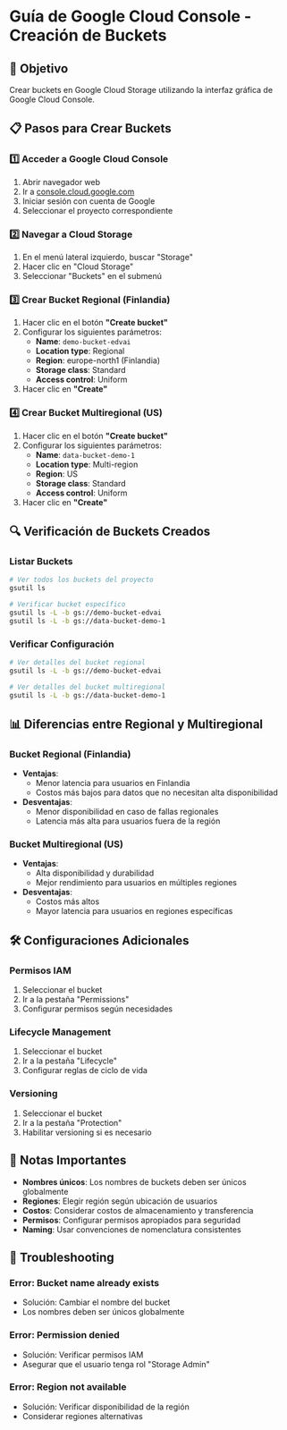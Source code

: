 # Guía de Google Cloud Console - Creación de Buckets

## 🎯 Objetivo

Crear buckets en Google Cloud Storage utilizando la interfaz gráfica de Google Cloud Console.

## 📋 Pasos para Crear Buckets

### 1️⃣ **Acceder a Google Cloud Console**

1. Abrir navegador web
2. Ir a [console.cloud.google.com](https://console.cloud.google.com)
3. Iniciar sesión con cuenta de Google
4. Seleccionar el proyecto correspondiente

### 2️⃣ **Navegar a Cloud Storage**

1. En el menú lateral izquierdo, buscar "Storage"
2. Hacer clic en "Cloud Storage"
3. Seleccionar "Buckets" en el submenú

### 3️⃣ **Crear Bucket Regional (Finlandia)**

1. Hacer clic en el botón **"Create bucket"**
2. Configurar los siguientes parámetros:
   - **Name**: `demo-bucket-edvai`
   - **Location type**: Regional
   - **Region**: europe-north1 (Finlandia)
   - **Storage class**: Standard
   - **Access control**: Uniform
3. Hacer clic en **"Create"**

### 4️⃣ **Crear Bucket Multiregional (US)**

1. Hacer clic en el botón **"Create bucket"**
2. Configurar los siguientes parámetros:
   - **Name**: `data-bucket-demo-1`
   - **Location type**: Multi-region
   - **Region**: US
   - **Storage class**: Standard
   - **Access control**: Uniform
3. Hacer clic en **"Create"**

## 🔍 Verificación de Buckets Creados

### Listar Buckets
```bash
# Ver todos los buckets del proyecto
gsutil ls

# Verificar bucket específico
gsutil ls -L -b gs://demo-bucket-edvai
gsutil ls -L -b gs://data-bucket-demo-1
```

### Verificar Configuración
```bash
# Ver detalles del bucket regional
gsutil ls -L -b gs://demo-bucket-edvai

# Ver detalles del bucket multiregional
gsutil ls -L -b gs://data-bucket-demo-1
```

## 📊 Diferencias entre Regional y Multiregional

### Bucket Regional (Finlandia)
- **Ventajas**: 
  - Menor latencia para usuarios en Finlandia
  - Costos más bajos para datos que no necesitan alta disponibilidad
- **Desventajas**: 
  - Menor disponibilidad en caso de fallas regionales
  - Latencia más alta para usuarios fuera de la región

### Bucket Multiregional (US)
- **Ventajas**: 
  - Alta disponibilidad y durabilidad
  - Mejor rendimiento para usuarios en múltiples regiones
- **Desventajas**: 
  - Costos más altos
  - Mayor latencia para usuarios en regiones específicas

## 🛠️ Configuraciones Adicionales

### Permisos IAM
1. Seleccionar el bucket
2. Ir a la pestaña "Permissions"
3. Configurar permisos según necesidades

### Lifecycle Management
1. Seleccionar el bucket
2. Ir a la pestaña "Lifecycle"
3. Configurar reglas de ciclo de vida

### Versioning
1. Seleccionar el bucket
2. Ir a la pestaña "Protection"
3. Habilitar versioning si es necesario

## 📝 Notas Importantes

- **Nombres únicos**: Los nombres de buckets deben ser únicos globalmente
- **Regiones**: Elegir región según ubicación de usuarios
- **Costos**: Considerar costos de almacenamiento y transferencia
- **Permisos**: Configurar permisos apropiados para seguridad
- **Naming**: Usar convenciones de nomenclatura consistentes

## 🔧 Troubleshooting

### Error: Bucket name already exists
- Solución: Cambiar el nombre del bucket
- Los nombres deben ser únicos globalmente

### Error: Permission denied
- Solución: Verificar permisos IAM
- Asegurar que el usuario tenga rol "Storage Admin"

### Error: Region not available
- Solución: Verificar disponibilidad de la región
- Considerar regiones alternativas
